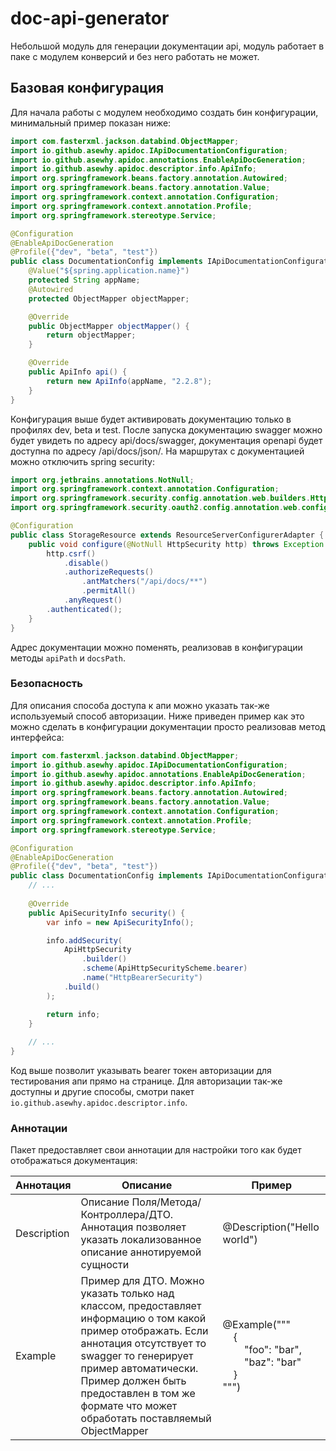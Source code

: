 # doc-api-generator

Небольшой модуль для генерации документации api, модуль работает в паке с модулем конверсий и без него работать не может.

## Базовая конфигурация

Для начала работы с модулем необходимо создать бин конфигурации, минимальный пример показан ниже:

```java
import com.fasterxml.jackson.databind.ObjectMapper;
import io.github.asewhy.apidoc.IApiDocumentationConfiguration;
import io.github.asewhy.apidoc.annotations.EnableApiDocGeneration;
import io.github.asewhy.apidoc.descriptor.info.ApiInfo;
import org.springframework.beans.factory.annotation.Autowired;
import org.springframework.beans.factory.annotation.Value;
import org.springframework.context.annotation.Configuration;
import org.springframework.context.annotation.Profile;
import org.springframework.stereotype.Service;

@Configuration
@EnableApiDocGeneration
@Profile({"dev", "beta", "test"})
public class DocumentationConfig implements IApiDocumentationConfiguration {
    @Value("${spring.application.name}")
    protected String appName;
    @Autowired
    protected ObjectMapper objectMapper;

    @Override
    public ObjectMapper objectMapper() {
        return objectMapper;
    }

    @Override
    public ApiInfo api() {
        return new ApiInfo(appName, "2.2.8");
    }
}
```

Конфигурация выше будет активировать документацию только в профилях dev, beta и test. После запуска документацию swagger
можно будет увидеть по адресу api/docs/swagger, документация openapi будет доступна по адресу /api/docs/json/. На маршрутах
с документацией можно отключить spring security:

```java
import org.jetbrains.annotations.NotNull;
import org.springframework.context.annotation.Configuration;
import org.springframework.security.config.annotation.web.builders.HttpSecurity;
import org.springframework.security.oauth2.config.annotation.web.configuration.ResourceServerConfigurerAdapter;

@Configuration
public class StorageResource extends ResourceServerConfigurerAdapter {
    public void configure(@NotNull HttpSecurity http) throws Exception {
        http.csrf()
            .disable()
            .authorizeRequests()
                .antMatchers("/api/docs/**")
                .permitAll()
            .anyRequest()
        .authenticated();
    }
}
```

Адрес документации можно поменять, реализовав в конфигурации методы `apiPath` и `docsPath`.

### Безопасность

Для описания способа доступа к апи можно указать так-же используемый способ авторизации. Ниже приведен пример как это можно сделать
в конфигурации документации просто реализовав метод интерфейса:

```java
import com.fasterxml.jackson.databind.ObjectMapper;
import io.github.asewhy.apidoc.IApiDocumentationConfiguration;
import io.github.asewhy.apidoc.annotations.EnableApiDocGeneration;
import io.github.asewhy.apidoc.descriptor.info.ApiInfo;
import org.springframework.beans.factory.annotation.Autowired;
import org.springframework.beans.factory.annotation.Value;
import org.springframework.context.annotation.Configuration;
import org.springframework.context.annotation.Profile;
import org.springframework.stereotype.Service;

@Configuration
@EnableApiDocGeneration
@Profile({"dev", "beta", "test"})
public class DocumentationConfig implements IApiDocumentationConfiguration {
    // ...
    
    @Override
    public ApiSecurityInfo security() {
        var info = new ApiSecurityInfo();

        info.addSecurity(
            ApiHttpSecurity
                .builder()
                .scheme(ApiHttpSecurityScheme.bearer)
                .name("HttpBearerSecurity")
            .build()
        );

        return info;
    }
    
    // ...
}
```

Код выше позволит указывать bearer токен авторизации для тестирования апи прямо на странице. Для авторизации так-же доступны
и другие способы, смотри пакет `io.github.asewhy.apidoc.descriptor.info`.

### Аннотации

Пакет предоставляет свои аннотации для настройки того как будет отображаться документация:

| Аннотация   | Описание                                                                                                                                                                                                                                                                            | Пример                                                                                                                                                                                                          |
|-------------|-------------------------------------------------------------------------------------------------------------------------------------------------------------------------------------------------------------------------------------------------------------------------------------|-----------------------------------------------------------------------------------------------------------------------------------------------------------------------------------------------------------------|
| Description | Описание Поля/Метода/Контроллера/ДТО. Аннотация позволяет указать локализованное описание аннотируемой сущности                                                                                                                                                                     | @Description("Hello world")                                                                                                                                                                                     |
| Example     | Пример для ДТО. Можно указать только над классом, предоставляет информацию о том какой пример отображать. Если аннотация отсутствует то swagger то генерирует пример автоматически. Пример должен быть предоставлен в том же формате что может обработать поставляемый ObjectMapper | @Example("""<br>&nbsp;&nbsp;&nbsp;&nbsp;{<br>&nbsp;&nbsp;&nbsp;&nbsp;&nbsp;&nbsp;&nbsp;&nbsp;"foo": "bar",<br>&nbsp;&nbsp;&nbsp;&nbsp;&nbsp;&nbsp;&nbsp;&nbsp;"baz": "bar"<br>&nbsp;&nbsp;&nbsp;&nbsp;}<br>""") |